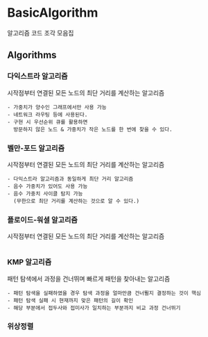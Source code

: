 # BasicAlgorithm
알고리즘 코드 조각 모음집

## Algorithms

### 다익스트라 알고리즘
시작점부터 연결된 모든 노드의 최단 거리를 계산하는 알고리즘
```
- 가중치가 양수인 그래프에서만 사용 가능
- 네트워크 라우팅 등에 사용된다.
- 구현 시 우선순위 큐를 활용하면
  방문하지 않은 노드 & 가중치가 작은 노드를 한 번에 찾을 수 있다.
```

### 벨만-포드 알고리즘
시작점부터 연결된 모든 노드의 최단 거리를 계산하는 알고리즘
```
- 다익스트라 알고리즘과 동일하게 최단 거리 알고리즘
- 음수 가중치가 있어도 사용 가능
- 음수 가중치 사이클 탐지 가능
  (무한으로 최단 거리를 계산하는 것으로 알 수 있다.)
```

### 플로이드-워셜 알고리즘
시작점부터 연결된 모든 노드의 최단 거리를 계산하는 알고리즘
```

```

### KMP 알고리즘
패턴 탐색에서 과정을 건너뛰며 빠르게 패턴을 찾아내는 알고리즘
```
- 패턴 탐색을 실패하였을 경우 탐색 과정을 얼마만큼 건너뛸지 결정하는 것이 핵심
- 패턴 탐색 실패 시 현재까지 맞은 패턴의 길이 확인
- 해당 부분에서 접두사와 접미사가 일치하는 부분까지 비교 과정 건너뛰기
```

### 위상정렬
```
```
